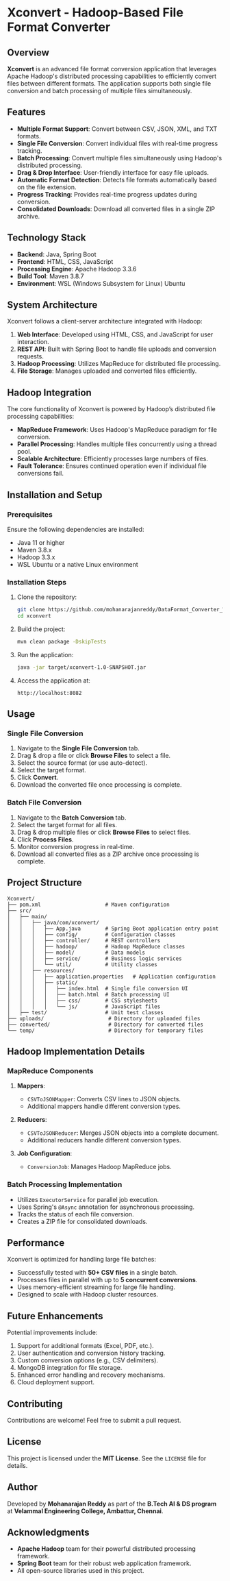 # Xconvert - Hadoop-Based File Format Converter

## Overview

**Xconvert** is an advanced file format conversion application that leverages Apache Hadoop's distributed processing capabilities to efficiently convert files between different formats. The application supports both single file conversion and batch processing of multiple files simultaneously.

## Features

- **Multiple Format Support**: Convert between CSV, JSON, XML, and TXT formats.
- **Single File Conversion**: Convert individual files with real-time progress tracking.
- **Batch Processing**: Convert multiple files simultaneously using Hadoop's distributed processing.
- **Drag & Drop Interface**: User-friendly interface for easy file uploads.
- **Automatic Format Detection**: Detects file formats automatically based on the file extension.
- **Progress Tracking**: Provides real-time progress updates during conversion.
- **Consolidated Downloads**: Download all converted files in a single ZIP archive.

## Technology Stack

- **Backend**: Java, Spring Boot
- **Frontend**: HTML, CSS, JavaScript
- **Processing Engine**: Apache Hadoop 3.3.6
- **Build Tool**: Maven 3.8.7
- **Environment**: WSL (Windows Subsystem for Linux) Ubuntu

## System Architecture

Xconvert follows a client-server architecture integrated with Hadoop:

1. **Web Interface**: Developed using HTML, CSS, and JavaScript for user interaction.
2. **REST API**: Built with Spring Boot to handle file uploads and conversion requests.
3. **Hadoop Processing**: Utilizes MapReduce for distributed file processing.
4. **File Storage**: Manages uploaded and converted files efficiently.

## Hadoop Integration

The core functionality of Xconvert is powered by Hadoop’s distributed file processing capabilities:

- **MapReduce Framework**: Uses Hadoop's MapReduce paradigm for file conversion.
- **Parallel Processing**: Handles multiple files concurrently using a thread pool.
- **Scalable Architecture**: Efficiently processes large numbers of files.
- **Fault Tolerance**: Ensures continued operation even if individual file conversions fail.

## Installation and Setup

### Prerequisites

Ensure the following dependencies are installed:

- Java 11 or higher
- Maven 3.8.x
- Hadoop 3.3.x
- WSL Ubuntu or a native Linux environment

### Installation Steps

1. Clone the repository:
   ```sh
   git clone https://github.com/mohanarajanreddy/DataFormat_Converter_With_Hadoop.git
   cd xconvert
   ```

2. Build the project:
   ```sh
   mvn clean package -DskipTests
   ```

3. Run the application:
   ```sh
   java -jar target/xconvert-1.0-SNAPSHOT.jar
   ```

4. Access the application at:
   ```
   http://localhost:8082
   ```

## Usage

### Single File Conversion

1. Navigate to the **Single File Conversion** tab.
2. Drag & drop a file or click **Browse Files** to select a file.
3. Select the source format (or use auto-detect).
4. Select the target format.
5. Click **Convert**.
6. Download the converted file once processing is complete.

### Batch File Conversion

1. Navigate to the **Batch Conversion** tab.
2. Select the target format for all files.
3. Drag & drop multiple files or click **Browse Files** to select files.
4. Click **Process Files**.
5. Monitor conversion progress in real-time.
6. Download all converted files as a ZIP archive once processing is complete.

## Project Structure

```
Xconvert/
├── pom.xml                     # Maven configuration
├── src/
│   ├── main/
│   │   ├── java/com/xconvert/
│   │   │   ├── App.java        # Spring Boot application entry point
│   │   │   ├── config/         # Configuration classes
│   │   │   ├── controller/     # REST controllers
│   │   │   ├── hadoop/         # Hadoop MapReduce classes
│   │   │   ├── model/          # Data models
│   │   │   ├── service/        # Business logic services
│   │   │   └── util/           # Utility classes
│   │   ├── resources/
│   │   │   ├── application.properties   # Application configuration
│   │   │   ├── static/
│   │   │   │   ├── index.html  # Single file conversion UI
│   │   │   │   ├── batch.html  # Batch processing UI
│   │   │   │   ├── css/        # CSS stylesheets
│   │   │   │   └── js/         # JavaScript files
│   ├── test/                   # Unit test classes
├── uploads/                     # Directory for uploaded files
├── converted/                   # Directory for converted files
└── temp/                        # Directory for temporary files
```

## Hadoop Implementation Details

### MapReduce Components

1. **Mappers**:
   - `CSVToJSONMapper`: Converts CSV lines to JSON objects.
   - Additional mappers handle different conversion types.

2. **Reducers**:
   - `CSVToJSONReducer`: Merges JSON objects into a complete document.
   - Additional reducers handle different conversion types.

3. **Job Configuration**:
   - `ConversionJob`: Manages Hadoop MapReduce jobs.

### Batch Processing Implementation

- Utilizes `ExecutorService` for parallel job execution.
- Uses Spring's `@Async` annotation for asynchronous processing.
- Tracks the status of each file conversion.
- Creates a ZIP file for consolidated downloads.

## Performance

Xconvert is optimized for handling large file batches:

- Successfully tested with **50+ CSV files** in a single batch.
- Processes files in parallel with up to **5 concurrent conversions**.
- Uses memory-efficient streaming for large file handling.
- Designed to scale with Hadoop cluster resources.

## Future Enhancements

Potential improvements include:

1. Support for additional formats (Excel, PDF, etc.).
2. User authentication and conversion history tracking.
3. Custom conversion options (e.g., CSV delimiters).
4. MongoDB integration for file storage.
5. Enhanced error handling and recovery mechanisms.
6. Cloud deployment support.

## Contributing

Contributions are welcome! Feel free to submit a pull request.

## License

This project is licensed under the **MIT License**. See the `LICENSE` file for details.

## Author

Developed by **Mohanarajan Reddy** as part of the **B.Tech AI & DS program** at **Velammal Engineering College, Ambattur, Chennai**.

## Acknowledgments

- **Apache Hadoop** team for their powerful distributed processing framework.
- **Spring Boot** team for their robust web application framework.
- All open-source libraries used in this project.

